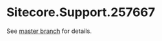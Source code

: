 # Sitecore.Support.257667

See [master branch](https://github.com/sitecoresupport/Sitecore.Support.257667) for details.